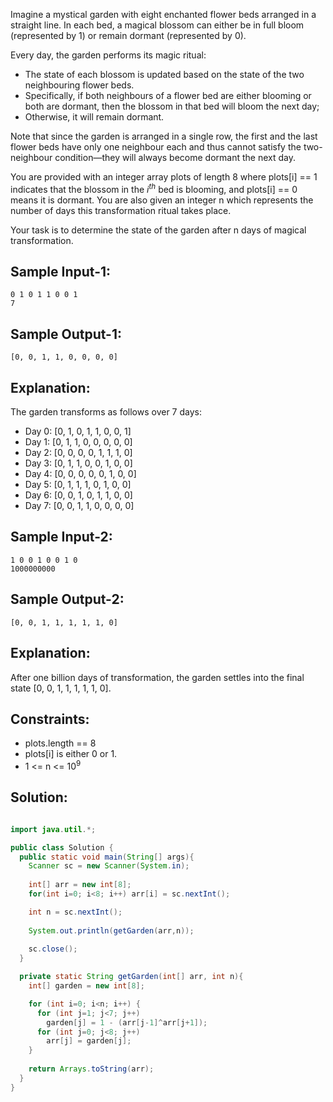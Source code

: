Imagine a mystical garden with eight enchanted flower beds arranged in a straight line. In each bed, a magical blossom can either be in full bloom (represented by 1) or remain dormant (represented by 0). 

Every day, the garden performs its magic ritual: 
- The state of each blossom is updated based on the state of the two neighbouring flower beds. 
- Specifically, if both neighbours of a flower bed are either blooming or both are dormant, then the blossom in that bed will bloom the next day; 
- Otherwise, it will remain dormant. 

Note that since the garden is arranged in a single row, the first and the last flower beds have only one neighbour each and thus cannot satisfy the two-neighbour condition—they will always become dormant the next day.

You are provided with an integer array plots of length 8 where plots\[i] == 1 indicates that the blossom in the $i^{th}$ bed is blooming, and plots\[i] == 0 means it is dormant. You are also given an integer n which represents the number of days this transformation ritual takes place.

Your task is to determine the state of the garden after n days of magical transformation.

Sample Input-1:
-------------
```
0 1 0 1 1 0 0 1
7
```

Sample Output-1:
-------------
```
[0, 0, 1, 1, 0, 0, 0, 0]
```

Explanation: 
-------------
The garden transforms as follows over 7 days:  
  - Day 0: \[0, 1, 0, 1, 1, 0, 0, 1]  
  - Day 1: \[0, 1, 1, 0, 0, 0, 0, 0]  
  - Day 2: \[0, 0, 0, 0, 1, 1, 1, 0]  
  - Day 3: \[0, 1, 1, 0, 0, 1, 0, 0]  
  - Day 4: \[0, 0, 0, 0, 0, 1, 0, 0]  
  - Day 5: \[0, 1, 1, 1, 0, 1, 0, 0]  
  - Day 6: \[0, 0, 1, 0, 1, 1, 0, 0]  
  - Day 7: \[0, 0, 1, 1, 0, 0, 0, 0]

Sample Input-2:
-------------
```
1 0 0 1 0 0 1 0
1000000000
```

Sample Output-2:
-------------
```
[0, 0, 1, 1, 1, 1, 1, 0] 
```

Explanation:
-------------
After one billion days of transformation, the garden settles into the final state \[0, 0, 1, 1, 1, 1, 1, 0].

Constraints:
-------------
- plots.length == 8  
- plots\[i] is either 0 or 1.  
- 1 <= n <= $10^9$

## Solution:

```java

import java.util.*;

public class Solution {
  public static void main(String[] args){
    Scanner sc = new Scanner(System.in);
    
    int[] arr = new int[8];
    for(int i=0; i<8; i++) arr[i] = sc.nextInt();

    int n = sc.nextInt();
    
    System.out.println(getGarden(arr,n));
    
    sc.close();
  }

  private static String getGarden(int[] arr, int n){
    int[] garden = new int[8];

    for (int i=0; i<n; i++) {
      for (int j=1; j<7; j++)
        garden[j] = 1 - (arr[j-1]^arr[j+1]); 
      for (int j=0; j<8; j++)
        arr[j] = garden[j];
    }
    
    return Arrays.toString(arr);
  }
}
```